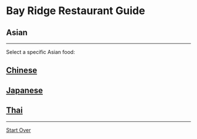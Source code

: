 # Bay Ridge Restaurant Guide
## Asian
---
Select a specific Asian food:

## [Chinese](chinese.md)
## [Japanese](japanese.md)
## [Thai](thai.md)
---
[Start Over](../home.md)
